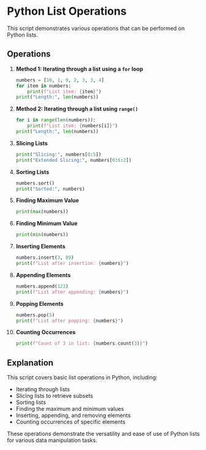 # Python List Operations

This script demonstrates various operations that can be performed on Python lists.

## Operations

1. **Method 1: Iterating through a list using a `for` loop**
    ```python
    numbers = [10, 1, 0, 2, 3, 3, 4]
    for item in numbers:
        print(f"List item: {item}")
    print("Length:", len(numbers))
    ```

2. **Method 2: Iterating through a list using `range()`**
    ```python
    for i in range(len(numbers)):
        print(f"List item: {numbers[i]}")
    print("Length:", len(numbers))
    ```

3. **Slicing Lists**
    ```python
    print("Slicing:", numbers[0:5])
    print("Extended Slicing:", numbers[0:6:2])
    ```

4. **Sorting Lists**
    ```python
    numbers.sort()
    print("Sorted:", numbers)
    ```

5. **Finding Maximum Value**
    ```python
    print(max(numbers))
    ```

6. **Finding Minimum Value**
    ```python
    print(min(numbers))
    ```

7. **Inserting Elements**
    ```python
    numbers.insert(3, 89)
    print(f"List after insertion: {numbers}")
    ```

8. **Appending Elements**
    ```python
    numbers.append(123)
    print(f"List after appending: {numbers}")
    ```

9. **Popping Elements**
    ```python
    numbers.pop(5)
    print(f"List after popping: {numbers}")
    ```

10. **Counting Occurrences**
    ```python
    print(f"Count of 3 in list: {numbers.count(3)}")
    ```

## Explanation

This script covers basic list operations in Python, including:
- Iterating through lists
- Slicing lists to retrieve subsets
- Sorting lists
- Finding the maximum and minimum values
- Inserting, appending, and removing elements
- Counting occurrences of specific elements

These operations demonstrate the versatility and ease of use of Python lists for various data manipulation tasks.

